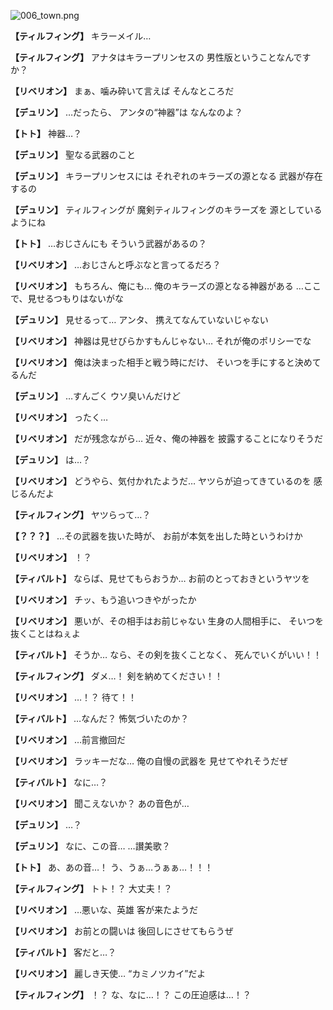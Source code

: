 
![006_town.png](../images/backgrounds/006_town.png)

**【ティルフィング】**
キラーメイル…

**【ティルフィング】**
アナタはキラープリンセスの
男性版ということなんですか？

**【リベリオン】**
まぁ、噛み砕いて言えば
そんなところだ

**【デュリン】**
…だったら、
アンタの“神器”は
なんなのよ？

**【トト】**
神器…？

**【デュリン】**
聖なる武器のこと

**【デュリン】**
キラープリンセスには
それぞれのキラーズの源となる
武器が存在するの

**【デュリン】**
ティルフィングが
魔剣ティルフィングのキラーズを
源としているようにね

**【トト】**
…おじさんにも
そういう武器があるの？

**【リベリオン】**
…おじさんと呼ぶなと言ってるだろ？

**【リベリオン】**
もちろん、俺にも…
俺のキラーズの源となる神器がある
…ここで、見せるつもりはないがな

**【デュリン】**
見せるって…
アンタ、
携えてなんていないじゃない

**【リベリオン】**
神器は見せびらかすもんじゃない…
それが俺のポリシーでな

**【リベリオン】**
俺は決まった相手と戦う時にだけ、
そいつを手にすると決めてるんだ

**【デュリン】**
…すんごく
ウソ臭いんだけど

**【リベリオン】**
ったく…

**【リベリオン】**
だが残念ながら…
近々、俺の神器を
披露することになりそうだ

**【デュリン】**
は…？

**【リベリオン】**
どうやら、気付かれたようだ…
ヤツらが迫ってきているのを
感じるんだよ

**【ティルフィング】**
ヤツらって…？

**【？？？】**
…その武器を抜いた時が、
お前が本気を出した時というわけか

**【リベリオン】**
！？

**【ティバルト】**
ならば、見せてもらおうか…
お前のとっておきというヤツを

**【リベリオン】**
チッ、もう追いつきやがったか

**【リベリオン】**
悪いが、その相手はお前じゃない
生身の人間相手に、
そいつを抜くことはねぇよ

**【ティバルト】**
そうか…
なら、その剣を抜くことなく、
死んでいくがいい！！

**【ティルフィング】**
ダメ…！
剣を納めてください！！

**【リベリオン】**
…！？
待て！！

**【ティバルト】**
…なんだ？
怖気づいたのか？

**【リベリオン】**
…前言撤回だ

**【リベリオン】**
ラッキーだな…
俺の自慢の武器を
見せてやれそうだぜ

**【ティバルト】**
なに…？

**【リベリオン】**
聞こえないか？
あの音色が…

**【デュリン】**
…？

**【デュリン】**
なに、この音…
…讃美歌？

**【トト】**
あ、あの音…！
う、うぁ…うぁぁ…！！！

**【ティルフィング】**
トト！？
大丈夫！？

**【リベリオン】**
…悪いな、英雄
客が来たようだ

**【リベリオン】**
お前との闘いは
後回しにさせてもらうぜ

**【ティバルト】**
客だと…？

**【リベリオン】**
麗しき天使…
“カミノツカイ”だよ

**【ティルフィング】**
！？
な、なに…！？
この圧迫感は…！？

